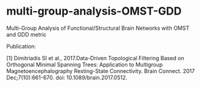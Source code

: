 # multi-group-analysis-OMST-GDD
Multi-Group Analysis of Functional/Structural Brain Networks with OMST and GDD metric

Publication:

[1] Dimitriadis SI et al., 2017.Data-Driven Topological Filtering Based on Orthogonal Minimal Spanning Trees: Application to Multigroup Magnetoencephalography Resting-State Connectivity.
Brain Connect. 2017 Dec;7(10):661-670. doi: 10.1089/brain.2017.0512.
